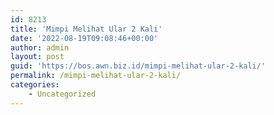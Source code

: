 ```yaml
---
id: 8213
title: 'Mimpi Melihat Ular 2 Kali'
date: '2022-08-19T09:08:46+00:00'
author: admin
layout: post
guid: 'https://bos.awn.biz.id/mimpi-melihat-ular-2-kali/'
permalink: /mimpi-melihat-ular-2-kali/
categories:
    - Uncategorized
---
```



